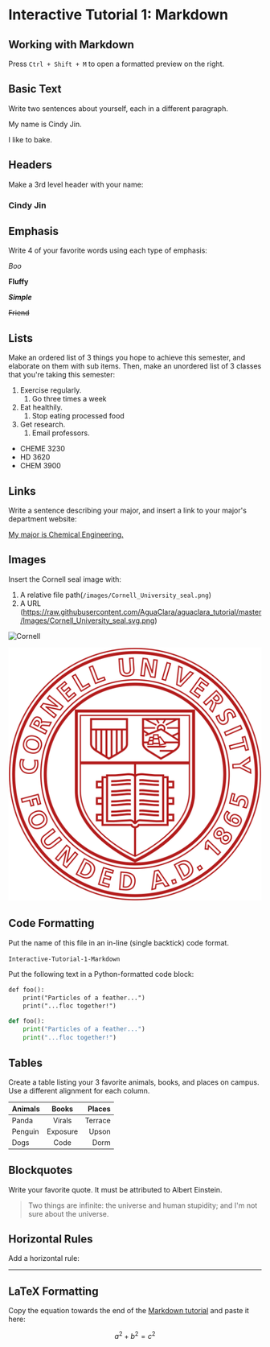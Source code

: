 # Interactive Tutorial 1: Markdown

## Working with Markdown

Press `Ctrl + Shift + M` to open a formatted preview on the right.

## Basic Text

Write two sentences about yourself, each in a different paragraph.

My name is Cindy Jin.

I like to bake.

## Headers

Make a 3rd level header with your name:

### Cindy Jin

## Emphasis

Write 4 of your favorite words using each type of emphasis:

*Boo*

**Fluffy**

***Simple***

~~Friend~~


## Lists

Make an ordered list of 3 things you hope to achieve this semester, and elaborate on them with sub items. Then, make an unordered list of 3 classes that you're taking this semester:

1. Exercise regularly.
    1. Go three times a week
2. Eat healthily.
    1. Stop eating processed food
3. Get research.
    1. Email professors.
- CHEME 3230
- HD 3620
- CHEM 3900

## Links

Write a sentence describing your major, and insert a link to your major's department website:

[My major is Chemical Engineering.](https://www.cheme.cornell.edu/cbe)

## Images

Insert the Cornell seal image with:
  1. A relative file path(`/images/Cornell_University_seal.png`)
  2. A URL (https://raw.githubusercontent.com/AguaClara/aguaclara_tutorial/master/Images/Cornell_University_seal.svg.png)

![Cornell](/images/Cornell_University_seal.png)

![Local](https://raw.githubusercontent.com/AguaClara/aguaclara_tutorial/master/Images/Cornell_University_seal.svg.png)



## Code Formatting

Put the name of this file in an in-line (single backtick) code format.

`Interactive-Tutorial-1-Markdown`

Put the following text in a Python-formatted code block:

```
def foo():
    print("Particles of a feather...")
    print("...floc together!")
```

```Python
def foo():
    print("Particles of a feather...")
    print("...floc together!")
  ```

## Tables

Create a table listing your 3 favorite animals, books, and places on campus. Use a different alignment for each column.

| Animals | Books | Places |
| --- | :---: | ---: |
|Panda   | Virals | Terrace |
| Penguin  |  Exposure | Upson  |
| Dogs  |Code   | Dorm  |


## Blockquotes

Write your favorite quote. It must be attributed to Albert Einstein.

> Two things are infinite: the universe and human stupidity; and I'm not sure about the universe.

## Horizontal Rules

Add a horizontal rule:

---


## LaTeX Formatting

Copy the equation towards the end of the [Markdown tutorial](https://github.com/AguaClara/aguaclara_tutorial/wiki/Markdown#latex-formatting) and paste it here:

$$ a^2 + b^2 = c^2 $$

